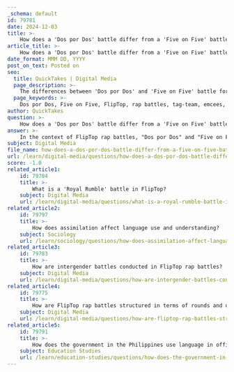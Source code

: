 ```yaml
---
_schema: default
id: 79781
date: 2024-12-03
title: >-
    How does a 'Dos por Dos' battle differ from a 'Five on Five' battle?
article_title: >-
    How does a 'Dos por Dos' battle differ from a 'Five on Five' battle?
date_format: MMM DD, YYYY
post_on_text: Posted on
seo:
  title: QuickTakes | Digital Media
  page_description: >-
    The differences between 'Dos por Dos' and 'Five on Five' battle formats in FlipTop rap battles, highlighting teamwork in tag-team versus the chaos of larger group battles.
  page_keywords: >-
    Dos por Dos, Five on Five, FlipTop, rap battles, tag-team, emcees, collaborative performance, competition format, audience engagement, performance dynamics
author: QuickTakes
question: >-
    How does a 'Dos por Dos' battle differ from a 'Five on Five' battle?
answer: >-
    In the context of FlipTop rap battles, "Dos por Dos" and "Five on Five" represent two distinct formats of competition.\n\n1. **Dos por Dos**: This format typically involves two emcees battling against another pair, making it a tag-team style competition. Each team consists of two members who take turns delivering their verses, allowing for a collaborative approach to the battle. This format emphasizes teamwork, coordination, and the ability to complement each other's styles and punchlines. The "Dos por Dos" battles have been a significant part of FlipTop's events, showcasing the chemistry between the two emcees on each team.\n\n2. **Five on Five**: In contrast, the "Five on Five" format involves five emcees battling against another group of five. This format is more expansive and allows for a larger number of participants, which can lead to a more chaotic and dynamic atmosphere. Each emcee typically has the opportunity to showcase their individual skills while also contributing to the overall performance of their team. The "Five on Five" battles can highlight a variety of styles and approaches, as each emcee brings their unique flair to the competition.\n\nBoth formats serve to enhance the entertainment value of the battles and provide different dynamics in terms of performance and audience engagement. The choice between "Dos por Dos" and "Five on Five" can influence the strategies employed by the emcees, as they adapt to the collaborative or competitive nature of the battle format.
subject: Digital Media
file_name: how-does-a-dos-por-dos-battle-differ-from-a-five-on-five-battle.md
url: /learn/digital-media/questions/how-does-a-dos-por-dos-battle-differ-from-a-five-on-five-battle
score: -1.0
related_article1:
    id: 79784
    title: >-
        What is a 'Royal Rumble' battle in FlipTop?
    subject: Digital Media
    url: /learn/digital-media/questions/what-is-a-royal-rumble-battle-in-fliptop
related_article2:
    id: 79797
    title: >-
        How does assimilation affect language use and understanding?
    subject: Sociology
    url: /learn/sociology/questions/how-does-assimilation-affect-language-use-and-understanding
related_article3:
    id: 79783
    title: >-
        How are intergender battles conducted in FlipTop rap battles?
    subject: Digital Media
    url: /learn/digital-media/questions/how-are-intergender-battles-conducted-in-fliptop-rap-battles
related_article4:
    id: 79775
    title: >-
        How are FlipTop rap battles structured in terms of rounds and overtime?
    subject: Digital Media
    url: /learn/digital-media/questions/how-are-fliptop-rap-battles-structured-in-terms-of-rounds-and-overtime
related_article5:
    id: 79791
    title: >-
        How does the government in the Philippines use language in official communications?
    subject: Education Studies
    url: /learn/education-studies/questions/how-does-the-government-in-the-philippines-use-language-in-official-communications
---
```


&nbsp;